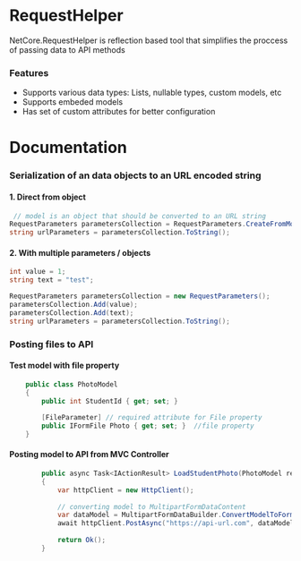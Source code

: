 # RequestHelper
NetCore.RequestHelper is reflection based tool that simplifies the proccess of passing data to API methods

### Features
- Supports various data types: Lists, nullable types, custom models, etc
- Supports embeded models
- Has set of custom attributes for better configuration

# Documentation 

### Serialization of an data objects to an URL encoded string
#### 1. Direct from object
```csharp
 // model is an object that should be converted to an URL string
RequestParameters parametersCollection = RequestParameters.CreateFromModel(model);
string urlParameters = parametersCollection.ToString();
```

#### 2. With multiple parameters / objects
```csharp
int value = 1;
string text = "test";

RequestParameters parametersCollection = new RequestParameters();
parametersCollection.Add(value);
parametersCollection.Add(text);
string urlParameters = parametersCollection.ToString();
````

### Posting files to API

#### Test model with file property
```csharp
    public class PhotoModel
    {
        public int StudentId { get; set; }
		
        [FileParameter] // required attribute for File property
        public IFormFile Photo { get; set; }  //file property
    }
````

#### Posting model to API from MVC Controller
```csharp
        public async Task<IActionResult> LoadStudentPhoto(PhotoModel request)
        {
            var httpClient = new HttpClient();
        
            // converting model to MultipartFormDataContent
            var dataModel = MultipartFormDataBuilder.ConvertModelToFormData(request);
            await httpClient.PostAsync("https://api-url.com", dataModel); // posting model to API
			
            return Ok();
        }
```
